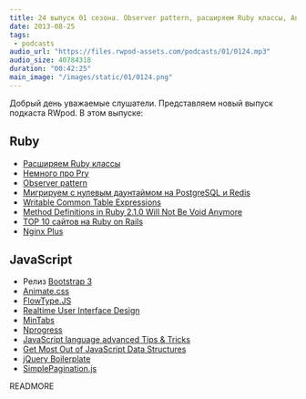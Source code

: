 ```yaml
---
title: 24 выпуск 01 сезона. Observer pattern, расширяем Ruby классы, Animate.css, Nprogress и прочее
date: 2013-08-25
tags:
 - podcasts
audio_url: "https://files.rwpod-assets.com/podcasts/01/0124.mp3"
audio_size: 40784318
duration: "00:42:25"
main_image: "/images/static/01/0124.png"
---
```


Добрый день уважаемые слушатели. Представляем новый выпуск подкаста RWpod. В этом выпуске:

## Ruby

 - [Расширяем Ruby классы](http://victorarias.com.br/2013/09/19/extending-ruby-classes-ruby-love-part-1.html)
 - [Немного про Pry](http://gaslight.co/blog/i-like-pry-but-dot-dot-dot)
 - [Observer pattern](http://reefpoints.dockyard.com/2013/08/20/design-patterns-observer-pattern.html)
 - [Мигрируем с нулевым даунтаймом на PostgreSQL и Redis](https://www.honeybadger.io/blog/2013/08/06/zero-downtime-migrations-of-large-databases-using-rails-postgres-and-redis)
 - [Writable Common Table Expressions](http://hashrocket.com/blog/posts/writable-common-table-expressions)
 - [Method Definitions in Ruby 2.1.0 Will Not Be Void Anymore](http://franck.verrot.fr/blog/2013/08/21/method-definitions-in-ruby-2-1-0-will-not-be-void-anymore/)
 - [TOP 10 сайтов на Ruby on Rails](http://blog.netguru.co/post/58995145341/top-10-sites-built-with-ruby-on-rails)
 - [Nginx Plus](http://nginx.com/products/)

## JavaScript

 - Релиз [Bootstrap 3](http://blog.getbootstrap.com/2013/08/19/bootstrap-3-released/)
 - [Animate.css](http://daneden.me/animate/)
 - [FlowType.JS](http://simplefocus.com/flowtype/)
 - [Realtime User Interface Design](http://lostechies.com/chrismissal/2013/08/20/realtime-user-interface-design/)
 - [MinTabs](http://martinrusev.github.io/mintabs/)
 - [Nprogress](http://ricostacruz.com/nprogress/)
 - [JavaScript language advanced Tips & Tricks](https://code.google.com/p/jslibs/wiki/JavascriptTips)
 - [Get Most Out of JavaScript Data Structures](http://jster.net/blog/javascript-data-structures)
 - [jQuery Boilerplate](http://jqueryboilerplate.com/)
 - [SimplePagination.js](https://github.com/flaviusmatis/simplePagination.js)

READMORE

